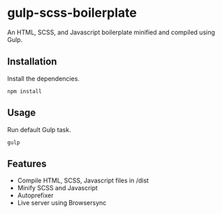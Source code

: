 # gulp-scss-boilerplate

An HTML, SCSS, and Javascript boilerplate minified and compiled using Gulp.

## Installation

Install the dependencies.

`npm install`

## Usage

Run default Gulp task.

`gulp`

## Features

* Compile HTML, SCSS, Javascript files in /dist
* Minify SCSS and Javascript
* Autoprefixer
* Live server using Browsersync